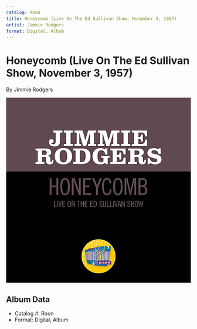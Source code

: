 ```yaml
---
catalog: Roon
title: Honeycomb (Live On The Ed Sullivan Show, November 3, 1957)
artist: Jimmie Rodgers
format: Digital, Album
---
```


# Honeycomb (Live On The Ed Sullivan Show, November 3, 1957)

By Jimmie Rodgers

![](../../assets/albumcovers/Jimmie_Rodgers-Honeycomb_Live_On_The_Ed_Sullivan_Show__November_3__1957.png)

## Album Data

- Catalog #: Roon
- Format: Digital, Album

